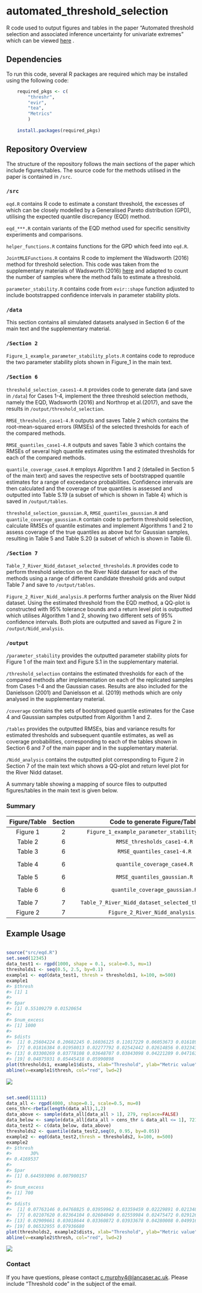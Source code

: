 
<!-- README.md is generated from README.Rmd. Please edit that file -->

# automated_threshold_selection

<!-- badges: start -->
<!-- badges: end -->

R code used to output figures and tables in the paper “Automated
threshold selection and associated inference uncertainty for univariate
extremes” which can be viewed
[here](https://www.tandfonline.com/doi/full/10.1080/00401706.2024.2421744)
.

## Dependencies

To run this code, several R packages are required which may be installed
using the following code:

``` r
    required_pkgs <- c(
        "threshr",
        "evir",
        "tea",
        "Metrics"
        )
        
    install.packages(required_pkgs)
```

## Repository Overview

The structure of the repository follows the main sections of the paper
which include figures/tables. The source code for the methods utilised
in the paper is contained in `/src`.

### `/src`

`eqd.R` contains R code to estimate a constant threshold, the excesses
of which can be closely modelled by a Generalised Pareto distribution
(GPD), utilising the expected quantile discrepancy (EQD) method.

`eqd_***.R` contain variants of the EQD method used for specific
sensitivity experiments and comparisons.

`helper_functions.R` contains functions for the GPD which feed into
`eqd.R`.

`JointMLEFunctions.R` contains R code to implement the Wadsworth (2016)
method for threshold selection. This code was taken from the
supplementary materials of Wadsworth (2016)
[here](https://www.tandfonline.com/doi/abs/10.1080/00401706.2014.998345)
and adapted to count the number of samples where the method fails to
estimate a threshold.

`parameter_stability.R` contains code from `evir::shape` function
adjusted to include bootstrapped confidence intervals in parameter
stability plots.

### `/data`

This section contains all simulated datasets analysed in Section 6 of
the main text and the supplementary material.

### `/Section 2`

`Figure_1_example_parameter_stability_plots.R` contains code to
reproduce the two parameter stability plots shown in Figure_1 in the
main text.

### `/Section 6`

`threshold_selection_cases1-4.R` provides code to generate data (and
save in `/data`) for Cases 1-4, implement the three threshold selection
methods, namely the EQD, Wadsworth (2016) and Northrop et al.(2017), and
save the results in `/output/threshold_selection`.

`RMSE_thresholds_case1-4.R` outputs and saves Table 2 which contains the
root-mean-squared errors (RMSEs) of the selected thresholds for each of
the compared methods.

`RMSE_quantiles_case1-4.R` outputs and saves Table 3 which contains the
RMSEs of several high quantile estimates using the estimated thresholds
for each of the compared methods.

`quantile_coverage_case4.R` employs Algorithm 1 and 2 (detailed in
Section 5 of the main text) and saves the respective sets of
bootstrapped quantile estimates for a range of exceedance probabilities.
Confidence intervals are then calculated and the coverage of true
quantiles is assessed and outputted into Table S.19 (a subset of which
is shown in Table 4) which is saved in `/output/tables`.

`threshold_selection_gaussian.R`, `RMSE_quantiles_gaussian.R` and
`quantile_coverage_gaussian.R` contain code to perform threshold
selection, calculate RMSEs of quantile estimates and implement
Algorithms 1 and 2 to assess coverage of the true quantiles as above but
for Gaussian samples, resulting in Table 5 and Table S.20 (a subset of
which is shown in Table 6).

### `/Section 7`

`Table_7_River_Nidd_dataset_selected_thresholds.R` provides code to
perform threshold selection on the River Nidd dataset for each of the
methods using a range of different candidate threshold grids and output
Table 7 and save to `/output/tables`.

`Figure_2_River_Nidd_analysis.R` performs further analysis on the River
Nidd dataset. Using the estimated threshold from the EQD method, a
QQ-plot is constructed with 95% tolerance bounds and a return level plot
is outputted which utilises Algorithm 1 and 2, showing two different
sets of 95% confidence intervals. Both plots are outputted and saved as
Figure 2 in `/output/Nidd_analysis`.

### `/output`

`/parameter_stability` provides the outputted parameter stability plots
for Figure 1 of the main text and Figure S.1 in the supplementary
material.

`/threshold_selection` contains the estimated thresholds for each of the
compared methods after implementation on each of the replicated samples
from Cases 1-4 and the Gaussian cases. Results are also included for the
Danielsson (2001) and Danielsson et al. (2019) methods which are only
analysed in the supplementary material.

`/coverage` contains the sets of bootstrapped quantile estimates for the
Case 4 and Gaussian samples outputted from Algorithm 1 and 2.

`/tables` provides the outputted RMSEs, bias and variance results for
estimated thresholds and subsequent quantile estimates, as well as
coverage probabilities, corresponding to each of the tables shown in
Section 6 and 7 of the main paper and in the supplementary material.

`/Nidd_analysis` contains the outputted plot corresponding to Figure 2
in Section 7 of the main text which shows a QQ-plot and return level
plot for the River Nidd dataset.

A summary table showing a mapping of source files to outputted
figures/tables in the main text is given below.

### Summary

| Figure/Table | Section |           Code to generate Figure/Table            |                Dependencies                |
|:------------:|:-------:|:--------------------------------------------------:|:------------------------------------------:|
|   Figure 1   |    2    |   `Figure_1_example_parameter_stability_plots.R`   |          `parameter_stability.R`           |
|   Table 2    |    6    |            `RMSE_thresholds_case1-4.R`             |      `threshold_selection_cases1-4.R`      |
|   Table 3    |    6    |             `RMSE_quantiles_case1-4.R`             |      `threshold_selection_cases1-4.R`      |
|   Table 4    |    6    |            `quantile_coverage_case4.R`             | `threshold_selection_cases1-4.R` , `eqd.R` |
|   Table 5    |    6    |            `RMSE_quantiles_gaussian.R`             |      `threshold_selection_gaussian.R`      |
|   Table 6    |    6    |           `quantile_coverage_gaussian.R`           | `threshold_selection_gaussian.R`, `eqd.R`  |
|   Table 7    |    7    | `Table_7_River_Nidd_dataset_selected_thresholds.R` |       `eqd.R`, `JointMLEFunctions.R`       |
|   Figure 2   |    7    |          `Figure_2_River_Nidd_analysis.R`          |                  `eqd.R`                   |

## Example Usage

``` r

source("src/eqd.R")
set.seed(12345)
data_test1 <- rgpd(1000, shape = 0.1, scale=0.5, mu=1)
thresholds1 <- seq(0.5, 2.5, by=0.1)
example1 <- eqd(data_test1, thresh = thresholds1, k=100, m=500)
example1
#> $thresh
#> [1] 1
#> 
#> $par
#> [1] 0.55109279 0.01520654
#> 
#> $num_excess
#> [1] 1000
#> 
#> $dists
#>  [1] 0.25604224 0.20682245 0.16036125 0.11017229 0.06053673 0.01618996
#>  [7] 0.01816384 0.01958013 0.02277792 0.02542442 0.02614856 0.03234347
#> [13] 0.03300269 0.03778108 0.03648707 0.03843098 0.04221289 0.04716345
#> [19] 0.04875931 0.05445418 0.05990898
plot(thresholds1, example1$dists, xlab="Threshold", ylab="Metric value")
abline(v=example1$thresh, col="red", lwd=2)
```

![](README_files/figure-gfm/unnamed-chunk-3-1.png)<!-- -->

``` r

set.seed(11111)
data_all <- rgpd(4000, shape=0.1, scale=0.5, mu=0)
cens_thr<-rbeta(length(data_all),1,2)
data_above <- sample(data_all[data_all > 1], 279, replace=FALSE)
data_below <- sample(data_all[data_all > cens_thr & data_all <= 1], 721, replace = FALSE)
data_test2 <- c(data_below, data_above)
thresholds2 <- quantile(data_test2,seq(0, 0.95, by=0.05))
example2 <- eqd(data_test2,thresh = thresholds2, k=100, m=500)
example2
#> $thresh
#>       30% 
#> 0.4169537 
#> 
#> $par
#> [1] 0.644593096 0.007900157
#> 
#> $num_excess
#> [1] 700
#> 
#> $dists
#>  [1] 0.07763146 0.04768825 0.03959962 0.03359459 0.02229891 0.02134857
#>  [7] 0.02107620 0.02364104 0.02604049 0.02559984 0.02475472 0.02912688
#> [13] 0.02909661 0.03018644 0.03360872 0.03933678 0.04280008 0.04991603
#> [19] 0.06532955 0.07936680
plot(thresholds2, example2$dists, xlab="Threshold", ylab="Metric value")
abline(v=example2$thresh, col="red", lwd=2)
```

![](README_files/figure-gfm/unnamed-chunk-3-2.png)<!-- -->

### Contact

If you have questions, please contact <c.murphy4@lancaser.ac.uk>. Please
include “Threshold code” in the subject of the email.
